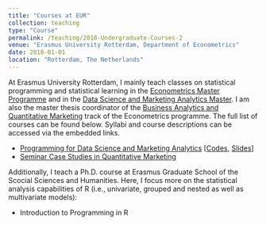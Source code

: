 ```yaml
---
title: "Courses at EUR"
collection: teaching
type: "Course"
permalink: /teaching/2018-Undergraduate-Courses-2
venue: "Erasmus University Rotterdam, Department of Econometrics"
date: 2018-01-01
location: "Rotterdam, The Netherlands"
---
```


At Erasmus University Rotterdam, I mainly teach classes on statistical programming and statistical learning in the [Econometrics Master Programme](https://www.eur.nl/en/master/econometrics) and in the [Data Science and Marketing Analytics Master](https://www.eur.nl/en/master/data-science-and-marketing-analytics). I am also the master thesis coordinator of the [Business Analytics and Quantitative Marketing](https://www.eur.nl/en/master/business-analytics-and-quantitative-marketing) track of the Econometrics programme. The full list of courses can be found below. Syllabi and course descriptions can be accessed via the embedded links.

* [Programming for Data Science and Marketing Analytics](https://courses.eur.nl/#/2018-2019/detail/FEM11151) [[Codes](https://github.com/kagruber2412/RIntroduction), [Slides](https://github.com/kagruber2412/RIntroduction/tree/master/Slides)]
* [Seminar Case Studies in Quantitative Marketing](url)

Additionally, I teach a Ph.D. course at Erasmus Graduate School of the Scocial Sciences and Humanities. Here, I focus more on the statistical analysis capabilities of R (i.e., univariate, grouped and nested as well as multivariate models):

* Introduction to Programming in R
